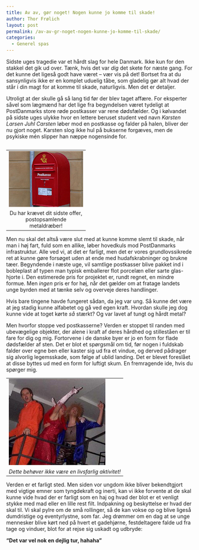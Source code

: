 ```yaml
---
title: Av av, gør noget! Nogen kunne jo komme til skade!
author: Thor Frølich
layout: post
permalink: /av-av-gr-noget-nogen-kunne-jo-komme-til-skade/
categories:
  - Generel spas
---
```

Sidste uges tragedie var et hårdt slag for hele Danmark. Ikke kun for den stakkel det gik ud over. Tænk, hvis det var *dig* det skete for næste gang. For det kunne det ligeså godt have været – vær vis på det! Bortset fra at du sansynligvis ikke er en komplet uduelig tåbe, som gladelig gør alt hvad der står i din magt for at komme til skade, naturligvis. Men det er detaljer.

Utroligt at der skulle gå så lang tid før der blev taget affære. For eksperter såvel som lægmænd har det lige fra begyndelsen været tydeligt at PostDanmarks store røde postkasser var rene dødsfælder. Og i kølvandet på sidste uges ulykke hvor en lettere beruset student ved navn *Karsten Larsen Juhl Carsten* løber mod en postkasse og falder på halen, bliver der nu gjort noget. Karsten slog ikke hul på bukserne forgæves, men de psykiske mén slipper han næppe nogensinde for.

<table style="float:right;">
  <tr>
    <td>
      <img src="/images/postkasse_01.jpg" alt="Tilbage i Helvede, blodtørstige satan!" />
    </td>
  </tr>
  
  <tr>
    <td align="center" width="200">
      Du har krævet dit sidste offer, postopsamlende metaldræber!
    </td>
  </tr>
</table>

Men nu skal det altså være slut med at kunne komme slemt til skade, når man i høj fart, fuld som en allike, løber hovedkuls mod PostDanmarks infrastruktur. Alle ved vi, at det er farligt, men det er vores grundlovssikrede ret at kunne gøre forsøget uden at ende med hudafskrabninger og brukne tæer. Begyndende i næste uge, vil samtlige postkasser blive pakket ind i bobleplast af typen man typisk emballerer flot porcelæn eller sarte glas-hjorte i. Den estimerede pris for projektet er, rundt regnet, en mindre formue. Men *ingen* pris er for høj, når det gælder om at fratage landets unge byrden med at tænke selv og overveje deres handlinger.

Hvis bare tingene havde fungeret sådan, da jeg var ung. Så kunne det være at jeg stadig kunne alfabetet og gå ved egen kraft. Hvordan skulle jeg dog kunne vide at toget kørte *så* stærkt? Og var lavet af tungt og hårdt metal?

Men hvorfor stoppe ved postkasserne? Verden er stoppet til randen med ubevægelige objekter, der alene i kraft af deres hårdhed og stilleståen er til fare for dig og mig. Fortorvene i de danske byer er jo en form for flade dødsfælder af sten. Det er blot et spørgsmål om tid, før nogen i fuldskab falder over egne ben eller kaster sig ud fra et vindue, og derved pådrager sig alvorlig legemsskade, som følge af ublid landing. Det er blevet foreslået at disse byttes ud med en form for luftigt skum. En fremragende ide, hvis du spørger mig.

<table>
  <tr>
    <td>
      <img src="/images/fest_01.jpg" alt="Alt for længe har vi levet i frygt" />
    </td>
  </tr>
  
  <tr>
    <td>
      <em>Dette behøver ikke være en livsfarlig aktivitet!</em>
    </td>
  </tr>
</table>

Verden er et farligt sted. Men siden vor ungdom ikke bliver bekendtgjort med vigtige emner som tyngdekraft og inerti, kan vi ikke forvente at de skal kunne vide hvad der er farligt som en haj og hvad der blot er et venligt stykke med mad eller en lille rest filt. Indpakning og beskyttelse er hvad der skal til. Vi skal pylre om de små rollinger, så de kan vokse op og blive ligeså dumdristige og eventyrlystne, som far. Jeg drømmer om en dag at se unge mennesker blive kørt ned på hvert et gadehjørne, festdeltagere falde ud fra tage og vinduer, blot for at rejse sig uskadt og udbryde:

**“Det var vel nok en dejlig tur, hahaha”**